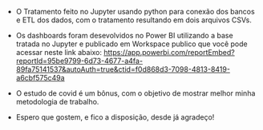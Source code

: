 - O Tratamento feito no Jupyter usando python para conexão dos bancos e ETL dos dados, com o tratamento resultando em dois arquivos CSVs.

- Os dashboards foram desevolvidos no Power BI utilizando a base tratada no Jupyter e publicado em Workspace publico que você pode acessar neste link abaixo: 
https://app.powerbi.com/reportEmbed?reportId=95be9799-6d73-4677-a4fa-89fa75141537&autoAuth=true&ctid=f0d868d3-7098-4813-8419-a6cbf575c49a

- O estudo de covid é um bônus, com o objetivo de mostrar melhor minha metodologia de trabalho.

- Espero que gostem, e fico a disposição, desde já agradeço!

